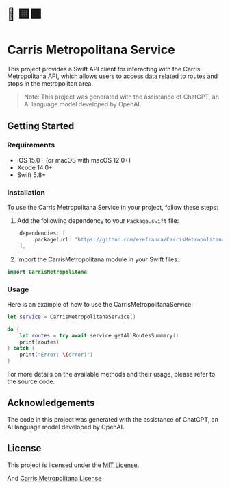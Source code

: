 # 🚌 🟨⬛️
# Carris Metropolitana Service

This project provides a Swift API client for interacting with the Carris Metropolitana API, which allows users to access data related to routes and stops in the metropolitan area.

> Note: This project was generated with the assistance of ChatGPT, an AI language model developed by OpenAI.

## Getting Started

### Requirements

- iOS 15.0+ (or macOS with macOS 12.0+)
- Xcode 14.0+
- Swift 5.8+

### Installation

To use the Carris Metropolitana Service in your project, follow these steps:

1. Add the following dependency to your `Package.swift` file:

```swift
    dependencies: [
        .package(url: "https://github.com/ezefranca/CarrisMetropolitana.git", branch: "main"),
    ],
```

2. Import the CarrisMetropolitana module in your Swift files:

```swift
import CarrisMetropolitana
```

### Usage
Here is an example of how to use the CarrisMetropolitanaService:

```swift
let service = CarrisMetropolitanaService()

do {
    let routes = try await service.getAllRoutesSummary()
    print(routes)
} catch {
    print("Error: \(error)")
}
```

For more details on the available methods and their usage, please refer to the source code.

## Acknowledgements

The code in this project was generated with the assistance of ChatGPT, an AI language model developed by OpenAI.

## License

This project is licensed under the [MIT License](/LICENSE).

And [Carris Metropolitana License](https://github.com/carrismetropolitana/schedules-api)
